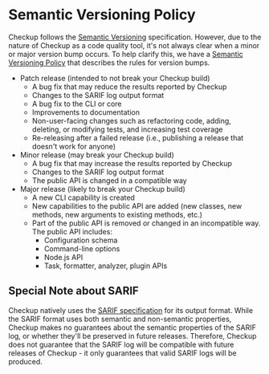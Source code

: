 # Semantic Versioning Policy

Checkup follows the [Semantic Versioning](http://semver.org/) specification. However, due to the nature of Checkup as a code quality tool, it's not always clear when a minor or major version bump occurs. To help clarify this, we have a [Semantic Versioning Policy](VERSIONING_POLICY.md) that describes the rules for version bumps.

- Patch release (intended to not break your Checkup build)
  - A bug fix that may reduce the results reported by Checkup
  - Changes to the SARIF log output format
  - A bug fix to the CLI or core
  - Improvements to documentation
  - Non-user-facing changes such as refactoring code, adding, deleting, or modifying tests, and increasing test coverage
  - Re-releasing after a failed release (i.e., publishing a release that doesn't work for anyone)
- Minor release (may break your Checkup build)
  - A bug fix that may increase the results reported by Checkup
  - Changes to the SARIF log output format
  - The public API is changed in a compatible way
- Major release (likely to break your Checkup build)
  - A new CLI capability is created
  - New capabilities to the public API are added (new classes, new methods, new arguments to existing methods, etc.)
  - Part of the public API is removed or changed in an incompatible way. The public API includes:
    - Configuration schema
    - Command-line options
    - Node.js API
    - Task, formatter, analyzer, plugin APIs

## Special Note about SARIF

Checkup natively uses the [SARIF specification](https://docs.oasis-open.org/sarif/sarif/v2.0/sarif-v2.0.html) for its output format. While the SARIF format uses both semantic and non-semantic properties, Checkup makes no guarantees about the semantic properties of the SARIF log, or whether they'll be preserved in future releases. Therefore, Checkup does not guarantee that the SARIF log will be compatible with future releases of Checkup - it only guarantees that valid SARIF logs will be produced.
